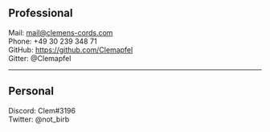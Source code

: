 ## Professional

Mail: mail@clemens-cords.com<br>
Phone: +49 30 239 348 71<br>
GitHub: https://github.com/Clemapfel<br>
Gitter: @Clemapfel<br>

---

## Personal

Discord: Clem#3196<br>
Twitter: @not_birb 